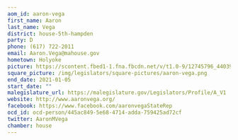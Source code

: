 ```yaml
---
aom_id: aaron-vega
first_name: Aaron
last_name: Vega
district: house-5th-hampden
party: D
phone: (617) 722-2011
email: Aaron.Vega@mahouse.gov
hometown: Holyoke
picture: https://scontent.fbed1-1.fna.fbcdn.net/v/t1.0-9/12745796_440397729418197_985597938124149366_n.jpg?_nc_cat=108&_nc_ht=scontent.fbed1-1.fna&oh=213cd30c70ecf289da9df018f3c38fb9&oe=5C8E10F1
square_picture: /img/legislators/square-pictures/aaron-vega.png
end_date: 2021-01-05
start_date: ""
malegislature_url: https://malegislature.gov/Legislators/Profile/A_V1
website: http://www.aaronvega.org/
facebook: https://www.facebook.com/aaronvegaStateRep
ocd_id: ocd-person/445ac849-5e68-4714-adda-759425ad72cf
twitter: AaronMVega
chamber: house
---
```

